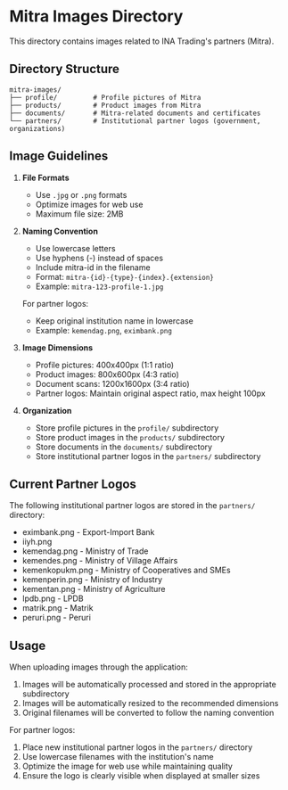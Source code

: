 # Mitra Images Directory

This directory contains images related to INA Trading's partners (Mitra).

## Directory Structure

```
mitra-images/
├── profile/         # Profile pictures of Mitra
├── products/        # Product images from Mitra
├── documents/       # Mitra-related documents and certificates
└── partners/        # Institutional partner logos (government, organizations)
```

## Image Guidelines

1. **File Formats**
   - Use `.jpg` or `.png` formats
   - Optimize images for web use
   - Maximum file size: 2MB

2. **Naming Convention**
   - Use lowercase letters
   - Use hyphens (-) instead of spaces
   - Include mitra-id in the filename
   - Format: `mitra-{id}-{type}-{index}.{extension}`
   - Example: `mitra-123-profile-1.jpg`
   
   For partner logos:
   - Keep original institution name in lowercase
   - Example: `kemendag.png`, `eximbank.png`

3. **Image Dimensions**
   - Profile pictures: 400x400px (1:1 ratio)
   - Product images: 800x600px (4:3 ratio)
   - Document scans: 1200x1600px (3:4 ratio)
   - Partner logos: Maintain original aspect ratio, max height 100px

4. **Organization**
   - Store profile pictures in the `profile/` subdirectory
   - Store product images in the `products/` subdirectory
   - Store documents in the `documents/` subdirectory
   - Store institutional partner logos in the `partners/` subdirectory

## Current Partner Logos

The following institutional partner logos are stored in the `partners/` directory:
- eximbank.png - Export-Import Bank
- iiyh.png
- kemendag.png - Ministry of Trade
- kemendes.png - Ministry of Village Affairs
- kemenkopukm.png - Ministry of Cooperatives and SMEs
- kemenperin.png - Ministry of Industry
- kementan.png - Ministry of Agriculture
- lpdb.png - LPDB
- matrik.png - Matrik
- peruri.png - Peruri

## Usage

When uploading images through the application:
1. Images will be automatically processed and stored in the appropriate subdirectory
2. Images will be automatically resized to the recommended dimensions
3. Original filenames will be converted to follow the naming convention

For partner logos:
1. Place new institutional partner logos in the `partners/` directory
2. Use lowercase filenames with the institution's name
3. Optimize the image for web use while maintaining quality
4. Ensure the logo is clearly visible when displayed at smaller sizes 